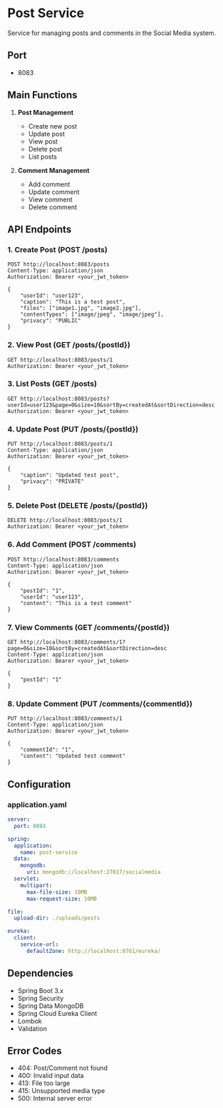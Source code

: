 # Post Service

Service for managing posts and comments in the Social Media system.

## Port
- 8083

## Main Functions
1. **Post Management**
   - Create new post
   - Update post
   - View post
   - Delete post
   - List posts

2. **Comment Management**
   - Add comment
   - Update comment
   - View comment
   - Delete comment

## API Endpoints

### 1. Create Post (POST /posts)
```http
POST http://localhost:8083/posts
Content-Type: application/json
Authorization: Bearer <your_jwt_token>

{
    "userId": "user123",
    "caption": "This is a test post",
    "files": ["image1.jpg", "image2.jpg"],
    "contentTypes": ["image/jpeg", "image/jpeg"],
    "privacy": "PUBLIC"
}
```

### 2. View Post (GET /posts/{postId})
```http
GET http://localhost:8083/posts/1
Authorization: Bearer <your_jwt_token>
```

### 3. List Posts (GET /posts)
```http
GET http://localhost:8083/posts?userId=user123&page=0&size=10&sortBy=createdAt&sortDirection=desc
Authorization: Bearer <your_jwt_token>
```

### 4. Update Post (PUT /posts/{postId})
```http
PUT http://localhost:8083/posts/1
Content-Type: application/json
Authorization: Bearer <your_jwt_token>

{
    "caption": "Updated test post",
    "privacy": "PRIVATE"
}
```

### 5. Delete Post (DELETE /posts/{postId})
```http
DELETE http://localhost:8083/posts/1
Authorization: Bearer <your_jwt_token>
```

### 6. Add Comment (POST /comments)
```http
POST http://localhost:8083/comments
Content-Type: application/json
Authorization: Bearer <your_jwt_token>

{
    "postId": "1",
    "userId": "user123",
    "content": "This is a test comment"
}
```

### 7. View Comments (GET /comments/{postId})
```http
GET http://localhost:8083/comments/1?page=0&size=10&sortBy=createdAt&sortDirection=desc
Content-Type: application/json
Authorization: Bearer <your_jwt_token>

{
    "postId": "1"
}
```

### 8. Update Comment (PUT /comments/{commentId})
```http
PUT http://localhost:8083/comments/1
Content-Type: application/json
Authorization: Bearer <your_jwt_token>

{
    "commentId": "1",
    "content": "Updated test comment"
}
```

## Configuration

### application.yaml
```yaml
server:
  port: 8083

spring:
  application:
    name: post-service
  data:
    mongodb:
      uri: mongodb://localhost:27017/socialmedia
  servlet:
    multipart:
      max-file-size: 10MB
      max-request-size: 10MB

file:
  upload-dir: ./uploads/posts

eureka:
  client:
    service-url:
      defaultZone: http://localhost:8761/eureka/
```

## Dependencies
- Spring Boot 3.x
- Spring Security
- Spring Data MongoDB
- Spring Cloud Eureka Client
- Lombok
- Validation

## Error Codes
- 404: Post/Comment not found
- 400: Invalid input data
- 413: File too large
- 415: Unsupported media type
- 500: Internal server error 